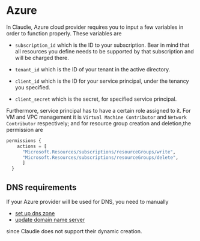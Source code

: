 # Azure

In Claudie, Azure cloud provider requires you to input a few variables in order to function properly. These variables are

- `subscription_id` which is the ID to your subscription. Bear in mind that all resources you define needs to be supported by that subscription and will be charged there.

- `tenant_id` which is the ID of your tenant in the active directory.

- `client_id` which is the ID for your service principal, under the tenancy you specified.

- `client_secret` which is the secret, for specified service principal.

Furthermore, service principal has to have a certain role assigned to it. For VM and VPC management it is `Virtual Machine Contributor` and `Network Contributor` respectively; and for resource group creation and deletion,the permission are

```tf
permissions {
    actions = [ 
      "Microsoft.Resources/subscriptions/resourceGroups/write",
      "Microsoft.Resources/subscriptions/resourceGroups/delete",
      ]
  }
```

## DNS requirements

If your Azure provider will be used for DNS, you need to manually

- [set up dns zone](https://learn.microsoft.com/en-us/azure/dns/dns-getstarted-portal)
- [update domain name server](https://learn.microsoft.com/en-us/azure/dns/dns-getstarted-portal#test-the-name-resolution)

since Claudie does not support their dynamic creation.
